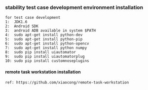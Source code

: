 
### stability test case development environment installation
    for test case development
    1:  JDK1.6
    2:  Android SDK
    3:  android ADB available in system $PATH
    4:  sudo apt-get install python-dev
    5:  sudo apt-get install python-pip
    6:  sudo apt-get install python-opencv
    7:  sudo apt-get install python numpy
    8:  sudo pip install uiautomator
    9:  sudo pip install uiautomatorplug
    10: sudo pip install customnoseplugins 
#### remote task workstation installation
    ref: https://github.com/xiaocong/remote-task-workstation

